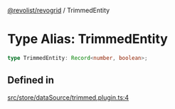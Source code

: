 [@revolist/revogrid](README.md) / TrimmedEntity

# Type Alias: TrimmedEntity

```ts
type TrimmedEntity: Record<number, boolean>;
```

## Defined in

[src/store/dataSource/trimmed.plugin.ts:4](https://github.com/revolist/revogrid/blob/1d0ce44a71b6b80efaa7b83dae9a188a9f2de653/src/store/dataSource/trimmed.plugin.ts#L4)
